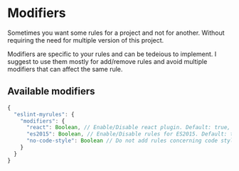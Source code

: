 # Modifiers
Sometimes you want some rules for a project and not for another.
Without requiring the need for multiple version of this project.

Modifiers are specific to your rules and can be tedeious to implement. I suggest to use them mostly for add/remove rules and avoid multiple modifiers that can affect the same rule.

## Available modifiers

```js
{
  "eslint-myrules": {
    "modifiers": {
      "react": Boolean, // Enable/Disable react plugin. Default: true,
      "es2015": Boolean, // Enable/Disable rules for ES2015. Default: true,
      "no-code-style": Boolean // Do not add rules concerning code style. Default: false
    }
  }
}
```
